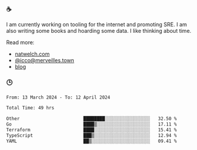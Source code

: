 ### ☕

I am currently working on tooling for the internet and promoting SRE. I am also writing some books and hoarding some data. I like thinking about time. 

Read more:

 - [natwelch.com](https://natwelch.com)
 - [@icco@merveilles.town](https://merveilles.town/@icco)
 - [blog](https://writing.natwelch.com)

### 🕒

<!--START_SECTION:waka-->

```txt
From: 13 March 2024 - To: 12 April 2024

Total Time: 49 hrs

Other                        ████████░░░░░░░░░░░░░░░░░   32.50 %
Go                           ████▒░░░░░░░░░░░░░░░░░░░░   17.11 %
Terraform                    ████░░░░░░░░░░░░░░░░░░░░░   15.41 %
TypeScript                   ███▒░░░░░░░░░░░░░░░░░░░░░   12.94 %
YAML                         ██▒░░░░░░░░░░░░░░░░░░░░░░   09.41 %
```

<!--END_SECTION:waka-->
